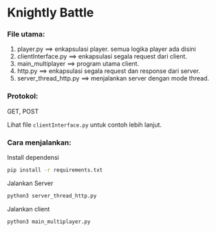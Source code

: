 # Knightly Battle


### File utama:

1. player.py ==> enkapsulasi player. semua logika player ada disini
2. clientInterface.py ==> enkapsulasi segala request dari client.
3. main_multiplayer ==> program utama client.
4. http.py ==> enkapsulasi segala request dan response dari server.
5. server_thread_http.py ==> menjalankan server dengan mode thread.


### Protokol:

GET, POST

Lihat file `clientInterface.py` untuk contoh lebih lanjut.


### Cara menjalankan:

Install dependensi
```bash
pip install -r requirements.txt
```

Jalankan Server
```bash
python3 server_thread_http.py
```

Jalankan client
```bash
python3 main_multiplayer.py
```